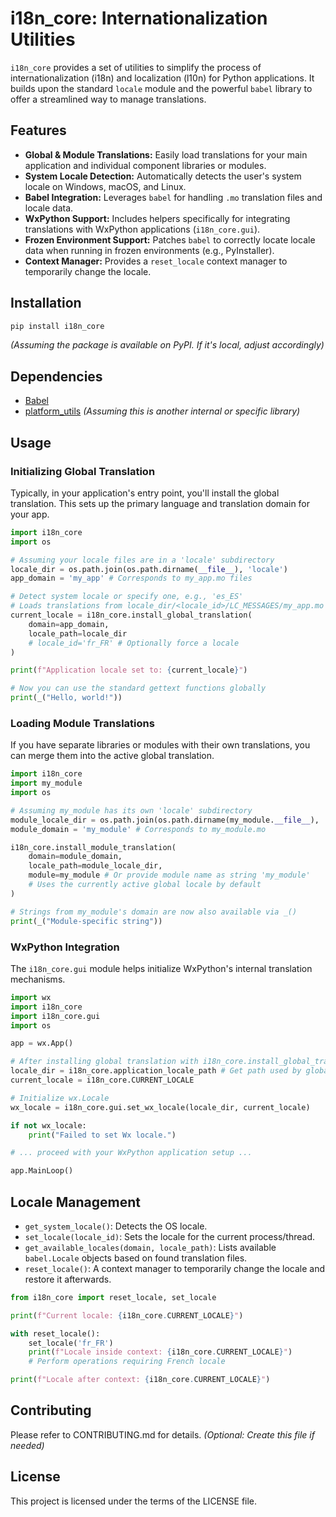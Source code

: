 # i18n_core: Internationalization Utilities

`i18n_core` provides a set of utilities to simplify the process of internationalization (i18n) and localization (l10n) for Python applications. It builds upon the standard `locale` module and the powerful `babel` library to offer a streamlined way to manage translations.

## Features

*   **Global & Module Translations:** Easily load translations for your main application and individual component libraries or modules.
*   **System Locale Detection:** Automatically detects the user's system locale on Windows, macOS, and Linux.
*   **Babel Integration:** Leverages `babel` for handling `.mo` translation files and locale data.
*   **WxPython Support:** Includes helpers specifically for integrating translations with WxPython applications (`i18n_core.gui`).
*   **Frozen Environment Support:** Patches `babel` to correctly locate locale data when running in frozen environments (e.g., PyInstaller).
*   **Context Manager:** Provides a `reset_locale` context manager to temporarily change the locale.

## Installation

```bash
pip install i18n_core
```
*(Assuming the package is available on PyPI. If it's local, adjust accordingly)*

## Dependencies

*   [Babel](https://babel.pocoo.org/)
*   [platform_utils](https://github.com/your_org/platform_utils) *(Assuming this is another internal or specific library)*

## Usage

### Initializing Global Translation

Typically, in your application's entry point, you'll install the global translation. This sets up the primary language and translation domain for your app.

```python
import i18n_core
import os

# Assuming your locale files are in a 'locale' subdirectory
locale_dir = os.path.join(os.path.dirname(__file__), 'locale')
app_domain = 'my_app' # Corresponds to my_app.mo files

# Detect system locale or specify one, e.g., 'es_ES'
# Loads translations from locale_dir/<locale_id>/LC_MESSAGES/my_app.mo
current_locale = i18n_core.install_global_translation(
    domain=app_domain,
    locale_path=locale_dir
    # locale_id='fr_FR' # Optionally force a locale
)

print(f"Application locale set to: {current_locale}")

# Now you can use the standard gettext functions globally
print(_("Hello, world!"))
```

### Loading Module Translations

If you have separate libraries or modules with their own translations, you can merge them into the active global translation.

```python
import i18n_core
import my_module
import os

# Assuming my_module has its own 'locale' subdirectory
module_locale_dir = os.path.join(os.path.dirname(my_module.__file__), 'locale')
module_domain = 'my_module' # Corresponds to my_module.mo

i18n_core.install_module_translation(
    domain=module_domain,
    locale_path=module_locale_dir,
    module=my_module # Or provide module name as string 'my_module'
    # Uses the currently active global locale by default
)

# Strings from my_module's domain are now also available via _()
print(_("Module-specific string"))
```

### WxPython Integration

The `i18n_core.gui` module helps initialize WxPython's internal translation mechanisms.

```python
import wx
import i18n_core
import i18n_core.gui
import os

app = wx.App()

# After installing global translation with i18n_core.install_global_translation...
locale_dir = i18n_core.application_locale_path # Get path used by global install
current_locale = i18n_core.CURRENT_LOCALE

# Initialize wx.Locale
wx_locale = i18n_core.gui.set_wx_locale(locale_dir, current_locale)

if not wx_locale:
    print("Failed to set Wx locale.")

# ... proceed with your WxPython application setup ...

app.MainLoop()
```

## Locale Management

*   `get_system_locale()`: Detects the OS locale.
*   `set_locale(locale_id)`: Sets the locale for the current process/thread.
*   `get_available_locales(domain, locale_path)`: Lists available `babel.Locale` objects based on found translation files.
*   `reset_locale()`: A context manager to temporarily change the locale and restore it afterwards.

```python
from i18n_core import reset_locale, set_locale

print(f"Current locale: {i18n_core.CURRENT_LOCALE}")

with reset_locale():
    set_locale('fr_FR')
    print(f"Locale inside context: {i18n_core.CURRENT_LOCALE}")
    # Perform operations requiring French locale

print(f"Locale after context: {i18n_core.CURRENT_LOCALE}")
```

## Contributing

Please refer to CONTRIBUTING.md for details. *(Optional: Create this file if needed)*

## License

This project is licensed under the terms of the LICENSE file.
